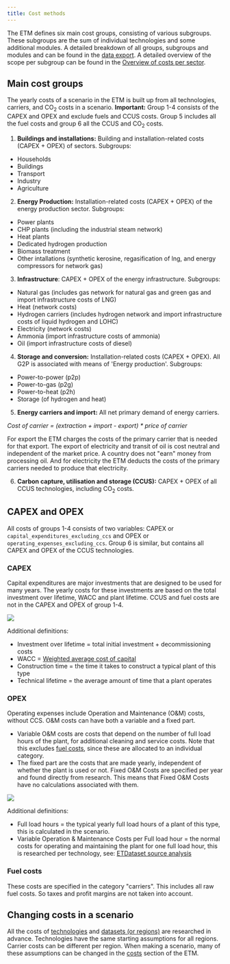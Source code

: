 ```yaml
---
title: Cost methods
---
```


The ETM defines six main cost groups, consisting of various subgroups. These subgroups are the sum of individual technologies and some additional modules. A detailed breakdown of all groups, subgroups and modules and can be found in the [data export](https://energytransitionmodel.com/scenario/data/data_export/specifications-annual-costs). A detailed overview of the scope per subgroup can be found in the [Overview of costs per sector](cost-overview-per-sector.md).

## Main cost groups
The yearly costs of a scenario in the ETM is built up from all technologies, carriers, and CO<sub>2</sub> costs in a scenario. **Important:** Group 1-4 consists of the CAPEX and OPEX and exclude fuels and CCUS costs. Group 5 includes all the fuel costs and group 6 all the CCUS and CO<sub>2</sub> costs. 

1. **Buildings and installations:** Building and installation-related costs (CAPEX + OPEX) of sectors. Subgroups:
  -  Households  
  -  Buildings  
  -  Transport 
  -  Industry 
  -  Agriculture 

2. **Energy Production:** Installation-related costs (CAPEX + OPEX) of the energy production sector. Subgroups: 
  -  Power plants
  -  CHP plants (including the industrial steam network)
  -  Heat plants 
  -  Dedicated hydrogen production 
  -  Biomass treatment
  -  Other intallations (synthetic kerosine, regasification of lng, and energy compressors for network gas)

3. **Infrastructure**: CAPEX + OPEX of the energy infrastructure. Subgroups:
  -  Natural gas (includes gas network for natural gas and green gas and import infrastructure costs of LNG) 
  -  Heat (network costs)
  -  Hydrogen carriers (includes hydrogen network and import infrastructure costs of liquid hydrogen and LOHC)
  -  Electricity (network costs)
  -  Ammonia (import infrastructure costs of ammonia)
  -  Oil (import infrastructure costs of diesel)
   
4. **Storage and conversion:** Installation-related costs (CAPEX + OPEX). All G2P is associated with means of 'Energy production'. Subgroups:
  -  Power-to-power (p2p)
  -  Power-to-gas (p2g) 
  -  Power-to-heat (p2h)
  -  Storage (of hydrogen and heat) 

5. **Energy carriers and import:** All net primary demand of energy carriers.   

  <i>Cost of carrier = (extraction + import - export) * price of carrier</i>  

  For export the ETM charges the costs of the primary carrier that is needed for that export. The export of electricity and transit of oil is cost neutral and independent of the market price. A country does not "earn" money from processing oil. And for electricity the ETM deducts the costs of the primary carriers needed to produce that electricity.  
  
6. **Carbon capture, utilisation and storage (CCUS):** CAPEX + OPEX of all CCUS technologies, including CO<sub>2</sub> costs.

## CAPEX and OPEX 
All costs of groups 1-4 consists of two variables: CAPEX or `capital_expenditures_excluding_ccs` and OPEX or `operating_expenses_excluding_ccs`. Group 6 is similar, but contains all CAPEX and OPEX of the CCUS technologies.

### **CAPEX**
Capital expenditures are major investments that are designed to be used for many years. The yearly costs for these investments are based on the total investment over lifetime, WACC and plant lifetime. CCUS and fuel costs are not in the CAPEX and OPEX of group 1-4. 

![](/img/docs/costs_equation_capex.png)

Additional definitions:

* Investment over lifetime = total initial investment + decommissioning costs
* WACC = [Weighted average cost of capital](cost-wacc.md)
* Construction time = the time it takes to construct a typical plant of this type
* Technical lifetime = the average amount of time that a plant operates

### **OPEX**
Operating expenses include Operation and Maintenance (O&M) costs, without CCS. O&M costs can have both a variable and a fixed part.
 
* Variable O&M costs are costs that depend on the number of full load hours of the plant, for additional cleaning and service costs. Note that this excludes [fuel costs](cost-methods.md#fuel-costs), since these are allocated to an individual category.
* The fixed part are the costs that are made yearly, independent of whether the plant is used or not. Fixed O&M Costs are specified per year and found directly from research. This means that Fixed O&M Costs have no calculations associated with them.

![](/img/docs/costs_equation_opex.png)

Additional definitions:

-   Full load hours = the typical yearly full load hours of a plant of this type, this is calculated in the scenario.
-   Variable Operation & Maintenance Costs per Full load hour = the normal costs for operating and maintaining the plant for one full load hour, this is researched per technology, see: [ETDataset source analysis](https://github.com/quintel/etdataset/tree/master/nodes_source_analyses)


### **Fuel costs**
These costs are specified in the category "carriers". This includes all raw fuel costs. So taxes and profit margins are not taken into account.


## Changing costs in a scenario
All the costs of [technologies](https://github.com/quintel/etdataset/tree/master/nodes_source_analyses) and [datasets (or regions)](https://github.com/quintel/etdataset/tree/master/source_analyses) are researched in advance. Technologies have the same starting assumptions for all regions. Carrier costs can be different per region. When making a scenario, many of these assumptions can be changed in the [costs](https://pro.energytransitionmodel.com/scenario/costs/costs_heat/district-heating-infrastructure) section of the ETM.

